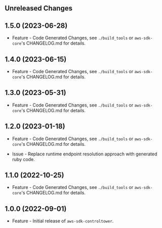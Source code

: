 Unreleased Changes
------------------

1.5.0 (2023-06-28)
------------------

* Feature - Code Generated Changes, see `./build_tools` or `aws-sdk-core`'s CHANGELOG.md for details.

1.4.0 (2023-06-15)
------------------

* Feature - Code Generated Changes, see `./build_tools` or `aws-sdk-core`'s CHANGELOG.md for details.

1.3.0 (2023-05-31)
------------------

* Feature - Code Generated Changes, see `./build_tools` or `aws-sdk-core`'s CHANGELOG.md for details.

1.2.0 (2023-01-18)
------------------

* Feature - Code Generated Changes, see `./build_tools` or `aws-sdk-core`'s CHANGELOG.md for details.

* Issue - Replace runtime endpoint resolution approach with generated ruby code.

1.1.0 (2022-10-25)
------------------

* Feature - Code Generated Changes, see `./build_tools` or `aws-sdk-core`'s CHANGELOG.md for details.

1.0.0 (2022-09-01)
------------------

* Feature - Initial release of `aws-sdk-controltower`.

